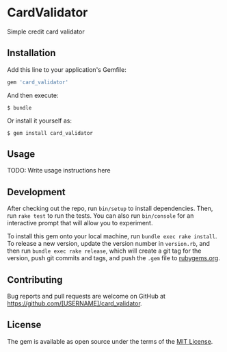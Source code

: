 # CardValidator

Simple credit card validator

## Installation

Add this line to your application's Gemfile:

```ruby
gem 'card_validator'
```

And then execute:

    $ bundle

Or install it yourself as:

    $ gem install card_validator

## Usage

TODO: Write usage instructions here

## Development

After checking out the repo, run `bin/setup` to install dependencies. Then, run `rake test` to run the tests. You can also run `bin/console` for an interactive prompt that will allow you to experiment.

To install this gem onto your local machine, run `bundle exec rake install`. To release a new version, update the version number in `version.rb`, and then run `bundle exec rake release`, which will create a git tag for the version, push git commits and tags, and push the `.gem` file to [rubygems.org](https://rubygems.org).

## Contributing

Bug reports and pull requests are welcome on GitHub at https://github.com/[USERNAME]/card_validator.


## License

The gem is available as open source under the terms of the [MIT License](http://opensource.org/licenses/MIT).

